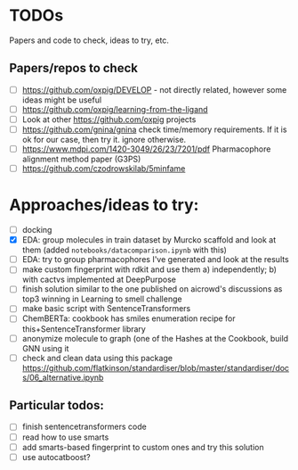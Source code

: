 # TODOs
Papers and code to check, ideas to try, etc.

## Papers/repos to check

- [ ] https://github.com/oxpig/DEVELOP - not directly related, however some ideas might be useful
- [ ] https://github.com/oxpig/learning-from-the-ligand
- [ ] Look at other https://github.com/oxpig projects
- [ ] https://github.com/gnina/gnina check time/memory requirements. If it is ok for our case, then try it. ignore otherwise.
- [ ] https://www.mdpi.com/1420-3049/26/23/7201/pdf Pharmacophore alignment method paper (G3PS)
- [ ] https://github.com/czodrowskilab/5minfame

# Approaches/ideas to try:
- [ ] docking
- [x] EDA: group molecules in train dataset by Murcko scaffold and look at them (added `notebooks/datacomparison.ipynb` with this)
- [ ] EDA: try to group pharmacophores I've generated and look at the results
- [ ] make custom fingerprint with rdkit and use them a) independently; b) with cactvs implemented at DeepPurpose
- [ ] finish solution similar to the one published on aicrowd's discussions as top3 winning in Learning to smell challenge
- [ ] make basic script with SentenceTransformers
- [ ] ChemBERTa: cookbook has smiles enumeration recipe for this+SentenceTransformer library
- [ ] anonymize molecule to graph (one of the Hashes at the Cookbook, build GNN using it
- [ ] check and clean data using this package https://github.com/flatkinson/standardiser/blob/master/standardiser/docs/06_alternative.ipynb

## Particular todos:
- [ ] finish sentencetransformers code
- [ ] read how to use smarts
- [ ] add smarts-based fingerprint to custom ones and try this solution
- [ ] use autocatboost?
